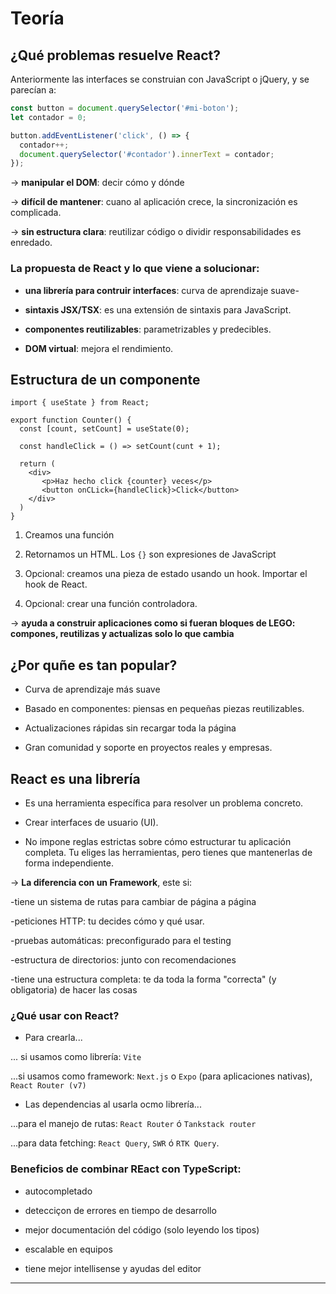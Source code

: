 # Teoría

## ¿Qué problemas resuelve React?

Anteriormente las interfaces se construian con JavaScript o jQuery, y se parecían a:

```JavaScript
const button = document.querySelector('#mi-boton');
let contador = 0;

button.addEventListener('click', () => {
  contador++;
  document.querySelector('#contador').innerText = contador;
});
```

-> **manipular el DOM**: decir cómo y dónde

-> **difícil de mantener**: cuano al aplicación crece, la sincronización es complicada.

-> **sin estructura clara**: reutilizar código o dividir responsabilidades es enredado.

### La propuesta de React y lo que viene a solucionar:

- **una librería para contruir interfaces**: curva de aprendizaje suave-

- **sintaxis JSX/TSX**: es una extensión de sintaxis para JavaScript.

- **componentes reutilizables**: parametrizables y predecibles.

- **DOM virtual**: mejora el rendimiento.

## Estructura de un componente

```JSX
import { useState } from React;

export function Counter() {
  const [count, setCount] = useState(0);

  const handleClick = () => setCount(cunt + 1);

  return (
    <div>
       <p>Haz hecho click {counter} veces</p>
       <button onCLick={handleClick}>Click</button> 
    </div>  
  )
}
```

1. Creamos una función

2. Retornamos un HTML. Los `{}` son expresiones de JavaScript

3. Opcional: creamos una pieza de estado usando un hook. Importar el hook de React.

3. Opcional: crear una función controladora.

-> **ayuda a construir aplicaciones como si fueran bloques de LEGO: compones, reutilizas y actualizas solo lo que cambia**

## ¿Por quñe es tan popular?

- Curva de aprendizaje más suave

- Basado en componentes: piensas en pequeñas piezas reutilizables.

- Actualizaciones rápidas sin recargar toda la página

- Gran comunidad y soporte en proyectos reales y empresas.

## React es una librería

- Es una herramienta específica para resolver un problema concreto.

- Crear interfaces de usuario (UI).

- No impone reglas estrictas sobre cómo estructurar tu aplicación completa. Tu eliges las herramientas, pero tienes que mantenerlas de forma independiente.

-> **La diferencia con un Framework**, este si:

-tiene un sistema de rutas para cambiar de página a página

-peticiones HTTP: tu decides cómo y qué usar.

-pruebas automáticas: preconfigurado para el testing

-estructura de directorios: junto con recomendaciones

-tiene una estructura completa: te da toda la forma "correcta" (y obligatoria) de hacer las cosas

### ¿Qué usar con React?

- Para crearla...

... si usamos como librería: `Vite`

...si usamos como framework: `Next.js` o `Expo` (para aplicaciones nativas), `React Router (v7)`

- Las dependencias al usarla ocmo librería...

...para el manejo de rutas: `React Router` ó `Tankstack router`

...para data fetching: `React Query`, `SWR` ó `RTK Query`.

### Beneficios de combinar REact con TypeScript:

- autocompletado

- detecciçon de errores en tiempo de desarrollo

- mejor documentación del código (solo leyendo los tipos)

- escalable en equipos

- tiene mejor intellisense y ayudas del editor

---
